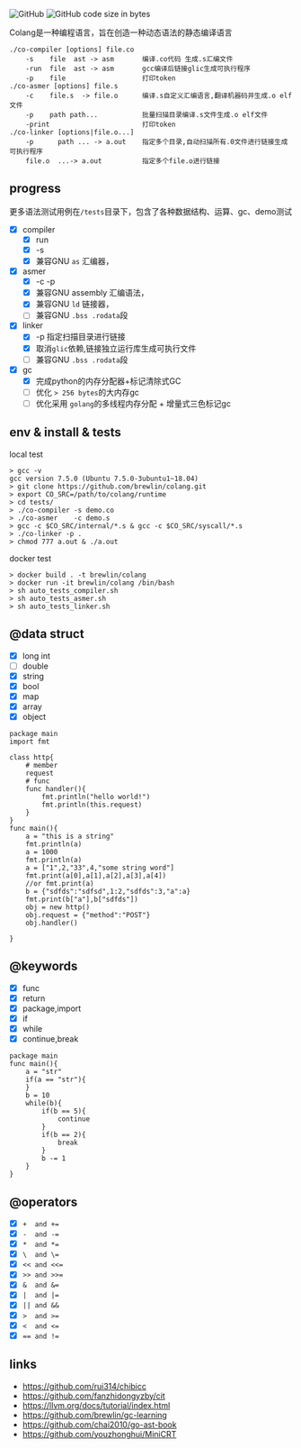 <p>
<img alt="GitHub" src="https://img.shields.io/github/license/brewlin/colang">
<img alt="GitHub code size in bytes" src="https://img.shields.io/github/languages/code-size/brewlin/colang">
</p>

Colang是一种编程语言，旨在创造一种动态语法的静态编译语言
```asciidoc
./co-compiler [options] file.co        
    -s    file  ast -> asm       编译.co代码 生成.s汇编文件
    -run  file  ast -> asm       gcc编译后链接glic生成可执行程序
    -p    file                   打印token
./co-asmer [options] file.s        
    -c    file.s  -> file.o      编译.s自定义汇编语言,翻译机器码并生成.o elf文件
    -p    path path...           批量扫描目录编译.s文件生成.o elf文件
    -print                       打印token
./co-linker [options|file.o...] 
    -p      path ... -> a.out    指定多个目录,自动扫描所有.0文件进行链接生成可执行程序
    file.o  ...-> a.out          指定多个file.o进行链接    
```
## progress
更多语法测试用例在`/tests`目录下，包含了各种数据结构、运算、gc、demo测试

- [x] compiler
  - [x] run
  - [x] -s  
  - [x] 兼容GNU `as` 汇编器，
- [x] asmer 
  - [x] -c -p
  - [x] 兼容GNU assembly 汇编语法，
  - [x] 兼容GNU `ld` 链接器，
  - [ ] 兼容GNU `.bss .rodata`段
- [x] linker 
  - [x] -p 指定扫描目录进行链接
  - [x] 取消`glic`依赖,链接独立运行库生成可执行文件
  - [ ] 兼容GNU `.bss .rodata`段
- [x] gc
    - [x] 完成python的内存分配器+标记清除式GC
    - [ ] 优化 `> 256 bytes`的大内存gc
    - [ ] 优化采用 `golang`的多线程内存分配 + 增量式三色标记gc
  
## env & install & tests 
local test
```asciidoc
> gcc -v
gcc version 7.5.0 (Ubuntu 7.5.0-3ubuntu1~18.04) 
> git clone https://github.com/brewlin/colang.git
> export CO_SRC=/path/to/colang/runtime
> cd tests/
> ./co-compiler -s demo.co
> ./co-asmer    -c demo.s
> gcc -c $CO_SRC/internal/*.s & gcc -c $CO_SRC/syscall/*.s
> ./co-linker -p .
> chmod 777 a.out & ./a.out
```
docker test
```asciidoc
> docker build . -t brewlin/colang
> docker run -it brewlin/colang /bin/bash
> sh auto_tests_compiler.sh
> sh auto_tests_asmer.sh
> sh auto_tests_linker.sh

```
## @data struct
- [x] long int
- [ ] double
- [x] string
- [x] bool
- [x] map
- [x] array
- [x] object
```
package main
import fmt

class http{
    # member
    request
    # func
    func handler(){
        fmt.println("hello world!")
        fmt.println(this.request)
    }
}
func main(){
    a = "this is a string"
    fmt.println(a)
    a = 1000
    fmt.println(a)
    a = ["1",2,"33",4,"some string word"]
    fmt.print(a[0],a[1],a[2],a[3],a[4])
    //or fmt.print(a)
    b = {"sdfds":"sdfsd",1:2,"sdfds":3,"a":a}
    fmt.print(b["a"],b["sdfds"])
    obj = new http()
    obj.request = {"method":"POST"}
    obj.handler()
    
}
```
## @keywords
- [x] func
- [x] return
- [x] package,import
- [x] if 
- [x] while
- [x] continue,break

```
package main
func main(){
    a = "str"
    if(a == "str"){
    }
    b = 10
    while(b){
        if(b == 5){
            continue
        }
        if(b == 2){
            break
        }
        b -= 1
    }
}
```

## @operators
- [x] `+  and +=` 
- [x] `-  and -=`
- [x] `*  and *=`
- [x] `\  and \=`
- [x] `<< and <<=`
- [x] `>> and >>=`
- [x] `&  and &=`
- [x] `|  and |=`
- [x] `|| and &&`
- [x] `>  and >=`
- [x] `<  and <=`
- [x] `== and !=`

## links
- https://github.com/rui314/chibicc
- https://github.com/fanzhidongyzby/cit
- https://llvm.org/docs/tutorial/index.html
- https://github.com/brewlin/gc-learning
- https://github.com/chai2010/go-ast-book
- https://github.com/youzhonghui/MiniCRT
